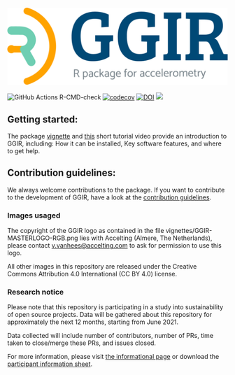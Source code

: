 ![](vignettes/GGIR-MASTERLOGO-RGB.png)

![GitHub Actions R-CMD-check](https://github.com/wadpac/GGIR/workflows/R-CMD-check-full/badge.svg)
[![codecov](https://codecov.io/gh/wadpac/GGIR/branch/master/graph/badge.svg)](https://app.codecov.io/gh/wadpac/GGIR)
[![DOI](https://zenodo.org/badge/DOI/10.5281/zenodo.1051064.svg)](https://doi.org/10.5281/zenodo.1051064)
[![](https://cranlogs.r-pkg.org/badges/last-month/GGIR)](https://cran.r-project.org/package=GGIR)

## Getting started:
The package [vignette](https://CRAN.R-project.org/package=GGIR/vignettes/GGIR.html) and [this](https://youtu.be/S8YPTrYNWdU) short tutorial video provide an introduction to GGIR, including: How it can be installed, Key software features, and where to get help.

## Contribution guidelines:
We always welcome contributions to the package.
If you want to contribute to the development of GGIR, have a look at the [contribution guidelines](https://github.com/wadpac/GGIR/blob/master/CONTRIBUTING.md).

### Images usaged
The copyright of the GGIR logo as contained in the file vignettes/GGIR-MASTERLOGO-RGB.png lies with Accelting (Almere, The Netherlands), please contact v.vanhees@accelting.com to ask for permission to use this logo.

All other images in this repository are released under the Creative Commons Attribution 4.0 International (CC BY 4.0) license.

### Research notice

Please note that this repository is participating in a study into sustainability of open source projects. Data will be gathered about this repository for approximately the next 12 months, starting from June 2021.

Data collected will include number of contributors, number of PRs, time taken to close/merge these PRs, and issues closed.

For more information, please visit [the informational page](https://sustainable-open-science-and-software.github.io/) or download the [participant information sheet](https://sustainable-open-science-and-software.github.io/assets/PIS_sustainable_software.pdf).

